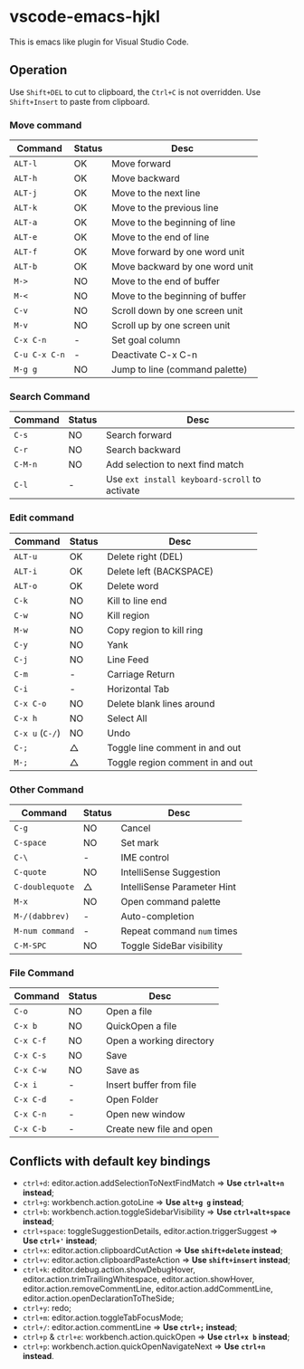 # vscode-emacs-hjkl

This is emacs like plugin for Visual Studio Code.

## Operation
Use `Shift+DEL` to cut to clipboard, the `Ctrl+C` is not overridden.
Use `Shift+Insert` to paste from clipboard.

### Move command
|Command | Status | Desc |
|--------|--------|------|
| `ALT-l` | OK | Move forward |
| `ALT-h` | OK | Move backward |
| `ALT-j` | OK | Move to the next line |
| `ALT-k` | OK | Move to the previous line |
| `ALT-a` | OK | Move to the beginning of line |
| `ALT-e` | OK | Move to the end of line |
| `ALT-f` | OK | Move forward by one word unit |
| `ALT-b` | OK | Move backward by one word unit |
| `M->` | NO | Move to the end of buffer |
| `M-<` | NO | Move to the beginning of buffer |
| `C-v` | NO | Scroll down by one screen unit |
| `M-v` | NO | Scroll up by one screen unit |
| `C-x C-n` | - | Set goal column |
| `C-u C-x C-n` | - | Deactivate C-x C-n |
| `M-g g` | NO | Jump to line (command palette) |


### Search Command
|Command | Status | Desc |
|--------|--------|------|
| `C-s` | NO | Search forward |
| `C-r` | NO | Search backward |
| `C-M-n` | NO | Add selection to next find match |
| `C-l` | - | Use `ext install keyboard-scroll` to activate |

### Edit command
|Command | Status | Desc |
|--------|--------|------|
| `ALT-u` | OK | Delete right  (DEL) |
| `ALT-i` | OK | Delete left  (BACKSPACE) |
| `ALT-o` | OK | Delete word |
| `C-k` | NO | Kill to line end |
| `C-w` | NO | Kill region |
| `M-w` | NO | Copy region to kill ring |
| `C-y` | NO | Yank |
| `C-j` | NO | Line Feed |
| `C-m` | - | Carriage Return |
| `C-i` | - | Horizontal Tab |
| `C-x C-o` | NO | Delete blank lines around |
| `C-x h` | NO | Select All |
| `C-x u` (`C-/`)| NO | Undo |
| `C-;` | △ | Toggle line comment in and out |
| `M-;` | △ | Toggle region comment in and out |

### Other Command
|Command | Status | Desc |
|--------|--------|------|
| `C-g` | NO | Cancel |
| `C-space` | NO | Set mark |
| `C-\` | - | IME control |
| `C-quote` | NO | IntelliSense Suggestion |
| `C-doublequote` | △ | IntelliSense Parameter Hint |
| `M-x` | NO | Open command palette |
| `M-/(dabbrev)` | - | Auto-completion |
| `M-num command` | - | Repeat command `num` times |
| `C-M-SPC` | NO | Toggle SideBar visibility |

### File Command
|Command | Status | Desc |
|--------|--------|------|
| `C-o` | NO | Open a file |
| `C-x b` | NO | QuickOpen a file |
| `C-x C-f` | NO | Open a working directory |
| `C-x C-s` | NO | Save |
| `C-x C-w` | NO | Save as |
| `C-x i` | - | Insert buffer from file |
| `C-x C-d` | - | Open Folder |
| `C-x C-n` | - | Open new window |
| `C-x C-b` | - | Create new file and open |

## Conflicts with default key bindings
- `ctrl+d`: editor.action.addSelectionToNextFindMatch => **Use `ctrl+alt+n` instead**;
- `ctrl+g`: workbench.action.gotoLine => **Use `alt+g g` instead**;
- `ctrl+b`: workbench.action.toggleSidebarVisibility => **Use `ctrl+alt+space` instead**;
- `ctrl+space`: toggleSuggestionDetails, editor.action.triggerSuggest => **Use `ctrl+'` instead**;
- `ctrl+x`: editor.action.clipboardCutAction => **Use `shift+delete` instead**;
- `ctrl+v`: editor.action.clipboardPasteAction => **Use `shift+insert` instead**;
- `ctrl+k`: editor.debug.action.showDebugHover, editor.action.trimTrailingWhitespace, editor.action.showHover, editor.action.removeCommentLine, editor.action.addCommentLine, editor.action.openDeclarationToTheSide;
- `ctrl+y`: redo;
- `ctrl+m`: editor.action.toggleTabFocusMode;
- `ctrl+/`: editor.action.commentLine => **Use `ctrl+;` instead**;
- `ctrl+p` & `ctrl+e`: workbench.action.quickOpen => **Use `ctrl+x b` instead**;
- `ctrl+p`: workbench.action.quickOpenNavigateNext => **Use `ctrl+n` instead**.
